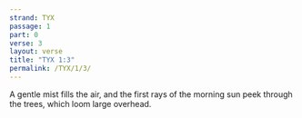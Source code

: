 ```yaml
---
strand: TYX
passage: 1
part: 0
verse: 3
layout: verse
title: "TYX 1:3"
permalink: /TYX/1/3/
---
```

A gentle mist fills the air, and the first rays of the morning sun peek through the trees, which loom large overhead.
